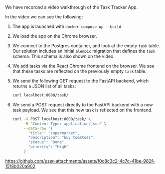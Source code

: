 We have recorded a video walkthrough of the Task Tracker App.

In the video we can see the following:

1.  The app is launched with `docker compose up --build`

2.  We load the app on the Chrome browser.

3.  We connect to the Postgres container, and look at the empty `task` table. Our solution includes an initial `alembic` migration that defines the `task` schema. This schema is also shown on the video.

4.  We add tasks via the React Chrome frontend on the browser. We see that these tasks are reflected on the previously empty `task` table.

5.  We send the following GET request to the FastAPI backend, which returns a JSON list of all tasks:
    
    ```sh
    curl localhost:8080/task/
    ```

6.  We send a POST request directly to the FastAPI backend with a new task payload. We see that this new task is reflected on the frontend.
    
    ```sh
    curl -X POST localhost:8080/task/ \
         -H "Content-Type: application/json" \
         --data-raw '{
           "title": "supermarket",
           "description": "buy tomatoes",
           "status": "Done",
           "priority": "High"
         }'
    ```



https://github.com/user-attachments/assets/f0c8c3c2-4c7c-41be-982f-15f8b020a902




